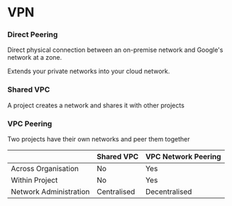# VPN

### Direct Peering

Direct physical connection between an on-premise network and Google's network at a zone.

Extends your private networks into your cloud network.

### Shared VPC

A project creates a network and shares it with other projects

### VPC Peering

Two projects have their own networks and peer them together

|  | Shared VPC | VPC Network Peering |
| :--- | :--- | :--- |
| Across Organisation | No | Yes |
| Within Project | No | Yes |
| Network Administration | Centralised | Decentralised |

